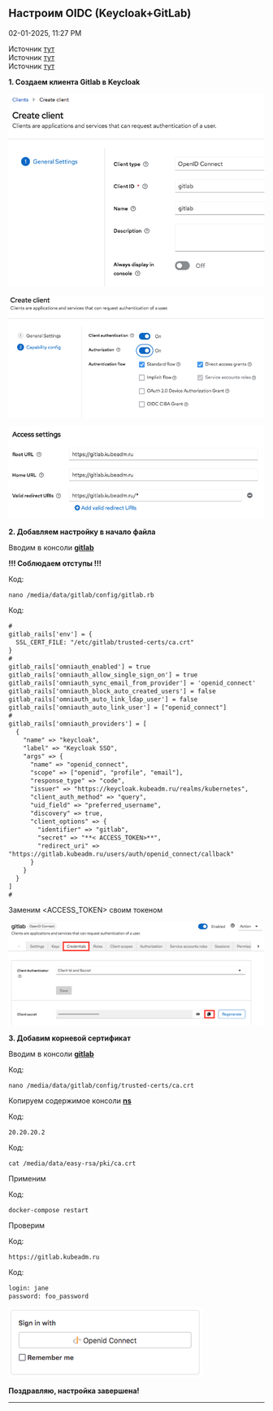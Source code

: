 
##  Настроим OIDC (Keycloak+GitLab) 

02-01-2025, 11:27 PM

Источник [тут](https://vk.com/wall-226121191_212?ysclid=m6mn2pgq6t863888093)  
Источник [тут](https://bytegoblin.io/blog/kubernetes-authentication-with-keycloak-oidc.mdx)  
Источник [тут](https://www.0xbbeer.ru/posts/config-sso-for-gitlab/)  
  
  
**1\. Создаем клиента Gitlab в Keycloak**  
  
![Нажмите на изображение для увеличения.  Название:	Снимок экрана 2025-02-04 в 8.04.03.png Просмотров:	0 Размер:	36.9 Кб ID:	4501](images\\img_4501_1738650077.jpg)  
  
![Нажмите на изображение для увеличения.  Название:	Снимок экрана 2025-02-04 в 8.04.29.png Просмотров:	0 Размер:	52.5 Кб ID:	4502](images\\img_4502_1738650091.jpg)  
  
![Нажмите на изображение для увеличения.  Название:	Снимок экрана 2025-02-04 в 12.32.29.png Просмотров:	0 Размер:	24.9 Кб ID:	4505](images\\img_4505_1738661718.jpg)  
  
**2\. Добавляем настройку в начало файла**  
  
Вводим в консоли [**gitlab**](https://forum.kubeadm.ru/node/771)  
  
**!!! Соблюдаем отступы !!!**  
  


Код:
    
    
    nano /media/data/gitlab/config/gitlab.rb

Код:
    
    
    #
    gitlab_rails['env'] = {
      SSL_CERT_FILE: "/etc/gitlab/trusted-certs/ca.crt"
    }
    #
    gitlab_rails['omniauth_enabled'] = true
    gitlab_rails['omniauth_allow_single_sign_on'] = true
    gitlab_rails['omniauth_sync_email_from_provider'] = 'openid_connect'
    gitlab_rails['omniauth_block_auto_created_users'] = false
    gitlab_rails['omniauth_auto_link_ldap_user'] = false
    gitlab_rails['omniauth_auto_link_user'] = ["openid_connect"]
    #
    gitlab_rails['omniauth_providers'] = [
      {
        "name" => "keycloak",
        "label" => "Keycloak SSO",
        "args" => {
          "name" => "openid_connect",
          "scope" => ["openid", "profile", "email"],
          "response_type" => "code",
          "issuer" => "https://keycloak.kubeadm.ru/realms/kubernetes",
          "client_auth_method" => "query",
          "uid_field" => "preferred_username",
          "discovery" => true,
          "client_options" => {
            "identifier" => "gitlab",
            "secret" => "**< ACCESS_TOKEN>**",
            "redirect_uri" => "https://gitlab.kubeadm.ru/users/auth/openid_connect/callback"
          }
        }
      }
    ]
    #

Заменим <ACCESS_TOKEN> своим токеном  
  
  
![Нажмите на изображение для увеличения.  Название:	Снимок экрана 2025-02-04 в 13.56.50.png Просмотров:	0 Размер:	43.7 Кб ID:	4509](images\\img_4509_1738666744.jpg)  
  
**3\. Добавим корневой сертификат**  
  
Вводим в консоли [**gitlab**](https://forum.kubeadm.ru/node/771)  
  


Код:
    
    
    nano /media/data/gitlab/config/trusted-certs/ca.crt

Копируем содержимое консоли [**ns**](https://forum.kubeadm.ru/node/239)  
  


Код:
    
    
    20.20.20.2

Код:
    
    
    cat /media/data/easy-rsa/pki/ca.crt

Применим  
  


Код:
    
    
    docker-compose restart

Проверим  
  


Код:
    
    
    https://gitlab.kubeadm.ru

Код:
    
    
    login: jane
    password: foo_password

![Нажмите на изображение для увеличения.  Название:	Снимок экрана 2025-02-04 в 12.36.23.png Просмотров:	1 Размер:	7.2 Кб ID:	4506](images\\img_4506_1738661823.jpg)  
  
  
  
**Поздравляю, настройка завершена!**


---

